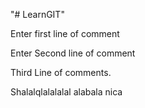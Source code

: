 "# LearnGIT" 

Enter first line of comment


Enter Second line of comment

Third Line of comments. 


Shalalqlalalalal alabala nica 